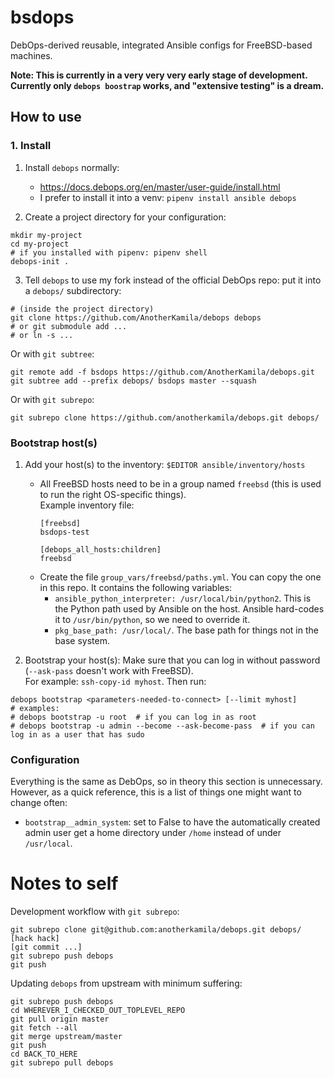 # bsdops

DebOps-derived reusable, integrated Ansible configs for FreeBSD-based machines.

**Note: This is currently in a very very very early stage of development. Currently only `debops boostrap` works, and "extensive testing" is a dream.**

## How to use

### 1. Install

1. Install `debops` normally:
   * https://docs.debops.org/en/master/user-guide/install.html
   * I prefer to install it into a venv: `pipenv install ansible debops`

2. Create a project directory for your configuration:
  ```
  mkdir my-project
  cd my-project
  # if you installed with pipenv: pipenv shell
  debops-init .
  ```

3. Tell `debops` to use my fork instead of the official DebOps repo: put it into a `debops/` subdirectory:
  ```
  # (inside the project directory)
  git clone https://github.com/AnotherKamila/debops debops
  # or git submodule add ...
  # or ln -s ...
  ```

   Or with `git subtree`:
  ```
  git remote add -f bsdops https://github.com/AnotherKamila/debops.git
  git subtree add --prefix debops/ bsdops master --squash
  ```

  Or with `git subrepo`:
  ```
  git subrepo clone https://github.com/anotherkamila/debops.git debops/
  ```

### Bootstrap host(s)

1. Add your host(s) to the inventory: `$EDITOR ansible/inventory/hosts`
   * All FreeBSD hosts need to be in a group named `freebsd`  (this is used to run the right OS-specific things).  
      Example inventory file:
      ```
      [freebsd]
      bsdops-test

      [debops_all_hosts:children]
      freebsd
      ```
   * Create the file `group_vars/freebsd/paths.yml`. You can copy the one in this repo. It contains the following variables:
       * `ansible_python_interpreter: /usr/local/bin/python2`. This is the Python path used by Ansible on the host. Ansible hard-codes it to `/usr/bin/python`, so we need to override it.
       * `pkg_base_path: /usr/local/`. The base path for things not in the base system.

2. Bootstrap your host(s):
  Make sure that you can log in without password (`--ask-pass` doesn't work with FreeBSD).  
  For example: `ssh-copy-id myhost`.
  Then run:
  ```
  debops bootstrap <parameters-needed-to-connect> [--limit myhost]
  # examples:
  # debops bootstrap -u root  # if you can log in as root
  # debops bootstrap -u admin --become --ask-become-pass  # if you can log in as a user that has sudo
  ```

### Configuration

Everything is the same as DebOps, so in theory this section is unnecessary. However, as a quick reference, this is a list of things one might want to change often:

* `bootstrap__admin_system`: set to False to have the automatically created admin user get a home directory under `/home` instead of under `/usr/local`.

# Notes to self

Development workflow with `git subrepo`:

```
git subrepo clone git@github.com:anotherkamila/debops.git debops/
[hack hack]
[git commit ...]
git subrepo push debops
git push

```

Updating `debops` from upstream with minimum suffering:

```
git subrepo push debops
cd WHEREVER_I_CHECKED_OUT_TOPLEVEL_REPO
git pull origin master
git fetch --all
git merge upstream/master
git push
cd BACK_TO_HERE
git subrepo pull debops
```

